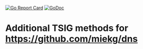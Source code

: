 [![Go Report Card](https://goreportcard.com/badge/github.com/bodgit/tsig)](https://goreportcard.com/report/github.com/bodgit/tsig)
[![GoDoc](https://godoc.org/github.com/bodgit/tsig?status.svg)](https://godoc.org/github.com/bodgit/tsig)

# Additional TSIG methods for https://github.com/miekg/dns
